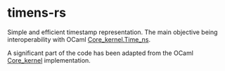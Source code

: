 # timens-rs

Simple and efficient timestamp representation. The main objective being
interoperability with OCaml [Core_kernel.Time_ns](https://ocaml.janestreet.com/ocaml-core/v0.13/doc/core_kernel/Core_kernel/Time_ns/index.html).

A significant part of the code has been adapted from the OCaml [Core_kernel](https://github.com/janestreet/core_kernel) implementation.
